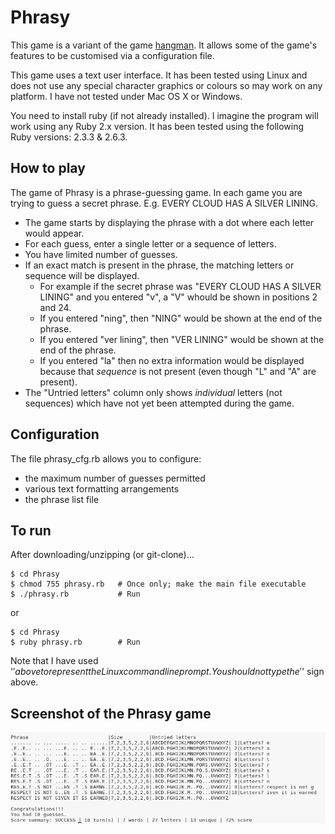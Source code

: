 # Phrasy

This game is a variant of the game
[hangman](https://en.wikipedia.org/wiki/Hangman_(game)). It allows
some of the game's features to be customised via a configuration file.

This game uses a text user interface. It has been tested using Linux
and does not use any special character graphics or colours so may work
on any platform. I have not tested under Mac OS X or Windows.

You need to install ruby (if not already installed). I imagine
the program will work using any Ruby 2.x version. It has been tested
using the following Ruby versions: 2.3.3 & 2.6.3.


## How to play

The game of Phrasy is a phrase-guessing game. In each game you are
trying to guess a secret phrase. E.g. EVERY CLOUD HAS A SILVER LINING.

- The game starts by displaying the phrase with a dot where each
  letter would appear.
- For each guess, enter a single letter or a sequence of letters.
- You have limited number of guesses.
- If an exact match is present in the phrase, the matching letters or
  sequence will be displayed.
  * For example if the secret phrase was "EVERY CLOUD HAS A SILVER
    LINING" and you entered "v", a "V" whould be shown in positions
    2 and 24.
  * If you entered "ning", then "NING" would be shown at the end of
    the phrase.
  * If you entered "ver lining", then "VER LINING" would be shown
    at the end of the phrase. 
  * If you entered "la" then no extra information would be displayed
    because that *sequence* is not present (even though "L" and "A"
    are present).
- The "Untried letters" column only shows *individual* letters (not
  sequences) which have not yet been attempted during the game.


## Configuration

The file phrasy_cfg.rb allows you to configure:

- the maximum number of guesses permitted
- various text formatting arrangements
- the phrase list file


## To run

After downloading/unzipping (or git-clone)...

```
$ cd Phrasy
$ chmod 755 phrasy.rb   # Once only; make the main file executable
$ ./phrasy.rb           # Run
```

or

```
$ cd Phrasy
$ ruby phrasy.rb        # Run
```

Note that I have used '$' above to represent the Linux command
line prompt. You should not type the '$' sign above.


## Screenshot of the Phrasy game

![Screenshot of Phrasy game](/assets/images/phrasy1d.png)

